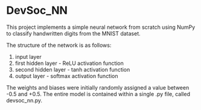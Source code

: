# DevSoc_NN
 This project implements a simple neural network from scratch using NumPy to classify handwritten digits from the MNIST dataset. 
 
 The structure of the network is as follows:
 1. input layer
 2. first hidden layer - ReLU activation function
 3. second hidden layer - tanh activation function
 4. output layer - softmax activation function

    
The weights and biases were initially randomly assigned a value between -0.5 and +0.5.
The entire model is contained within a single .py file, called devsoc_nn.py.


